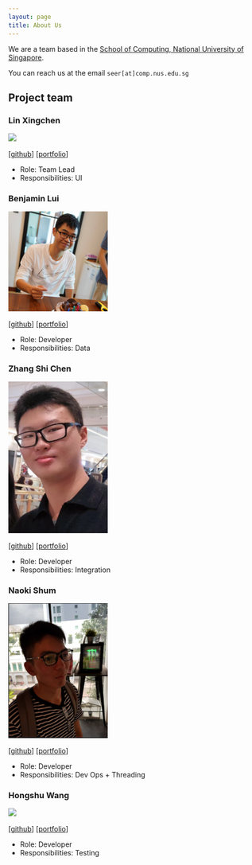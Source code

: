 ```yaml
---
layout: page
title: About Us
---
```


We are a team based in the [School of Computing, National University of Singapore](http://www.comp.nus.edu.sg).

You can reach us at the email `seer[at]comp.nus.edu.sg`

## Project team

### Lin Xingchen

<img src="images/linxcathyyy.png" width="200px">

[[github](http://github.com/Linxcathyyy)]
[[portfolio](team/linxcathyyy.md)]

* Role: Team Lead
* Responsibilities: UI

### Benjamin Lui

<img src="images/benluiwj.png" width="200px">

[[github](http://github.com/benluiwj)]
[[portfolio](team/benluiwj.md)]

* Role: Developer
* Responsibilities: Data

### Zhang Shi Chen

<img src="images/skyblaise99.png" width="200px">

[[github](https://github.com/SkyBlaise99)]
[[portfolio](team/skyblaise99.md)]

* Role: Developer
* Responsibilities: Integration

### Naoki Shum

<img src="images/naokishum.png" width="200px">

[[github](http://github.com/NaokiShum)]
[[portfolio](team/naokishum.md)]

* Role: Developer
* Responsibilities: Dev Ops + Threading

### Hongshu Wang

<img src="images/hongshuw.png" width="200px">

[[github](http://github.com/HongshuW)]
[[portfolio](team/hongshuw.md)]

* Role: Developer
* Responsibilities: Testing
